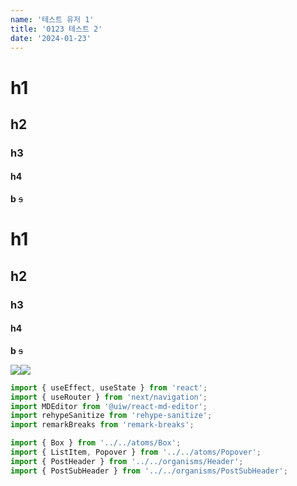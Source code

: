 ```yaml
---
name: '테스트 유저 1'
title: '0123 테스트 2'
date: '2024-01-23'
---
```

# h1
## h2
### h3
#### h4
**b**
~~s~~
# h1
## h2
### h3
#### h4
**b**
~~s~~

![](https://firebasestorage.googleapis.com/v0/b/devote-2cce5.appspot.com/o/images%2F%E1%84%8F%E1%85%A9%E1%84%83%E1%85%B5%E1%86%BC%E1%84%90%E1%85%A6%E1%84%89%E1%85%B3%E1%84%90%E1%85%B3%20%E1%84%8B%E1%85%B5%E1%86%B8%E1%84%86%E1%85%AE%E1%86%AB%20%E1%84%8F%E1%85%A2%E1%86%AF%E1%84%85%E1%85%B5%E1%86%AB%E1%84%83%E1%85%A5%20(9).png?alt=media&token=7090d6c9-7b0f-4373-ae44-0141494c2e98)![](https://firebasestorage.googleapis.com/v0/b/devote-2cce5.appspot.com/o/images%2F%E1%84%8F%E1%85%A9%E1%84%83%E1%85%B5%E1%86%BC%20%E1%84%80%E1%85%B5%E1%84%8E%E1%85%A9%20%E1%84%90%E1%85%B3%E1%84%85%E1%85%A6%E1%84%8B%E1%85%B5%E1%84%82%E1%85%B5%E1%86%BC%20%E1%84%8F%E1%85%A2%E1%86%AF%E1%84%85%E1%85%B5%E1%86%AB%E1%84%83%E1%85%A5%20(10).png?alt=media&token=bb0935d0-6899-42ed-b73a-956fd3776a94)

```javascript
import { useEffect, useState } from 'react';
import { useRouter } from 'next/navigation';
import MDEditor from '@uiw/react-md-editor';
import rehypeSanitize from 'rehype-sanitize';
import remarkBreaks from 'remark-breaks';

import { Box } from '../../atoms/Box';
import { ListItem, Popover } from '../../atoms/Popover';
import { PostHeader } from '../../organisms/Header';
import { PostSubHeader } from '../../organisms/PostSubHeader';
```